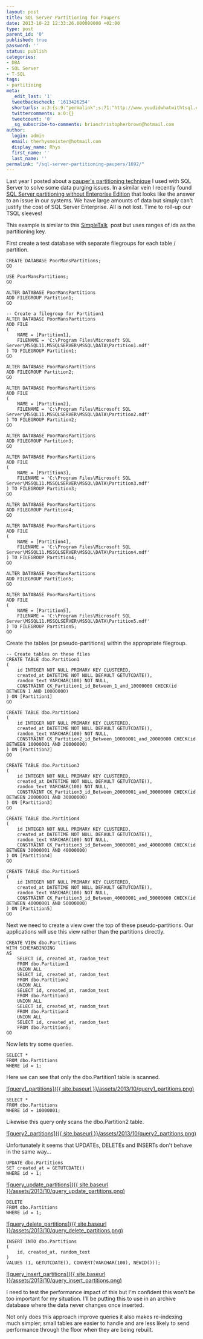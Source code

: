 ```yaml
---
layout: post
title: SQL Server Partitioning for Paupers
date: 2013-10-22 12:33:26.000000000 +02:00
type: post
parent_id: '0'
published: true
password: ''
status: publish
categories:
- DBA
- SQL Server
- T-SQL
tags:
- partitioing
meta:
  _edit_last: '1'
  tweetbackscheck: '1613426254'
  shorturls: a:3:{s:9:"permalink";s:71:"http://www.youdidwhatwithtsql.com/sql-server-partitioning-paupers/1692/";s:7:"tinyurl";s:26:"http://tinyurl.com/ovo2x8b";s:4:"isgd";s:19:"http://is.gd/UQTQyQ";}
  twittercomments: a:0:{}
  tweetcount: '0'
  _sg_subscribe-to-comments: brianchristopherbrown@hotmail.com
author:
  login: admin
  email: therhysmeister@hotmail.com
  display_name: Rhys
  first_name: ''
  last_name: ''
permalink: "/sql-server-partitioning-paupers/1692/"
---
```

Last year I posted about a [pauper's partitioning technique](http://www.youdidwhatwithtsql.com/purging-data-partitioning-for-paupers/1448/ "SQL Server Partitioning") I used with SQL Server to solve some data purging issues. In a similar vein I recently found [SQL Server partitioning without Enterprise Edition](https://www.simple-talk.com/sql/sql-tools/sql-server-partitioning-without-enterprise-edition/ "SQL Server Partitioning without Enterprise Edition")&nbsp;that looks like the answer to an issue in our systems. We have large amounts of data but simply can't justify the cost of SQL Server Enterprise. All is not lost. Time to roll-up our TSQL sleeves!

This example is similar to this&nbsp;[SimpleTalk](https://www.simple-talk.com/ "SQL Server Site SimpleTalk")&nbsp; post but uses ranges of ids as the partitioning key.

First create a test database with separate filegroups for each table / partition.

```
CREATE DATABASE PoorMansPartitions;
GO

USE PoorMansPartitions;
GO

ALTER DATABASE PoorMansPartitions
ADD FILEGROUP Partition1;
GO

-- Create a filegroup for Partition1
ALTER DATABASE PoorMansPartitions
ADD FILE
(
	NAME = [Partition1],
	FILENAME = 'C:\Program Files\Microsoft SQL Server\MSSQL11.MSSQLSERVER\MSSQL\DATA\Partition1.mdf'
) TO FILEGROUP Partition1;
GO

ALTER DATABASE PoorMansPartitions
ADD FILEGROUP Partition2;
GO

ALTER DATABASE PoorMansPartitions
ADD FILE
(
	NAME = [Partition2],
	FILENAME = 'C:\Program Files\Microsoft SQL Server\MSSQL11.MSSQLSERVER\MSSQL\DATA\Partition2.mdf'
) TO FILEGROUP Partition2;
GO

ALTER DATABASE PoorMansPartitions
ADD FILEGROUP Partition3;
GO

ALTER DATABASE PoorMansPartitions
ADD FILE
(
	NAME = [Partition3],
	FILENAME = 'C:\Program Files\Microsoft SQL Server\MSSQL11.MSSQLSERVER\MSSQL\DATA\Partition3.mdf'
) TO FILEGROUP Partition3;
GO

ALTER DATABASE PoorMansPartitions
ADD FILEGROUP Partition4;
GO

ALTER DATABASE PoorMansPartitions
ADD FILE
(
	NAME = [Partition4],
	FILENAME = 'C:\Program Files\Microsoft SQL Server\MSSQL11.MSSQLSERVER\MSSQL\DATA\Partition4.mdf'
) TO FILEGROUP Partition4;
GO

ALTER DATABASE PoorMansPartitions
ADD FILEGROUP Partition5;
GO

ALTER DATABASE PoorMansPartitions
ADD FILE
(
	NAME = [Partition5],
	FILENAME = 'C:\Program Files\Microsoft SQL Server\MSSQL11.MSSQLSERVER\MSSQL\DATA\Partition5.mdf'
) TO FILEGROUP Partition5;
GO
```

Create the tables (or pseudo-partitions) within the appropriate filegroup.

```
-- Create tables on these files
CREATE TABLE dbo.Partition1
(
	id INTEGER NOT NULL PRIMARY KEY CLUSTERED,
	created_at DATETIME NOT NULL DEFAULT GETUTCDATE(),
	random_text VARCHAR(100) NOT NULL,
	CONSTRAINT CK_Partition1_id_Between_1_and_10000000 CHECK(id BETWEEN 1 AND 10000000)
) ON [Partition1]
GO

CREATE TABLE dbo.Partition2
(
	id INTEGER NOT NULL PRIMARY KEY CLUSTERED,
	created_at DATETIME NOT NULL DEFAULT GETUTCDATE(),
	random_text VARCHAR(100) NOT NULL,
	CONSTRAINT CK_Partition2_id_Between_10000001_and_20000000 CHECK(id BETWEEN 10000001 AND 20000000)
) ON [Partition2]
GO

CREATE TABLE dbo.Partition3
(
	id INTEGER NOT NULL PRIMARY KEY CLUSTERED,
	created_at DATETIME NOT NULL DEFAULT GETUTCDATE(),
	random_text VARCHAR(100) NOT NULL,
	CONSTRAINT CK_Partition3_id_Between_20000001_and_30000000 CHECK(id BETWEEN 20000001 AND 30000000)
) ON [Partition3]
GO

CREATE TABLE dbo.Partition4
(
	id INTEGER NOT NULL PRIMARY KEY CLUSTERED,
	created_at DATETIME NOT NULL DEFAULT GETUTCDATE(),
	random_text VARCHAR(100) NOT NULL,
	CONSTRAINT CK_Partition3_id_Between_30000001_and_40000000 CHECK(id BETWEEN 30000001 AND 40000000)
) ON [Partition4]
GO

CREATE TABLE dbo.Partition5
(
	id INTEGER NOT NULL PRIMARY KEY CLUSTERED,
	created_at DATETIME NOT NULL DEFAULT GETUTCDATE(),
	random_text VARCHAR(100) NOT NULL,
	CONSTRAINT CK_Partition3_id_Between_40000001_and_50000000 CHECK(id BETWEEN 40000001 AND 50000000)
) ON [Partition5]
GO
```

Next we need to create a view over the top of these pseudo-partitions. Our applications will use this view rather than the partitions directly.

```
CREATE VIEW dbo.Partitions
WITH SCHEMABINDING
AS
	SELECT id, created_at, random_text
	FROM dbo.Partition1
	UNION ALL
	SELECT id, created_at, random_text
	FROM dbo.Partition2
	UNION ALL
	SELECT id, created_at, random_text
	FROM dbo.Partition3
	UNION ALL
	SELECT id, created_at, random_text
	FROM dbo.Partition4
	UNION ALL
	SELECT id, created_at, random_text
	FROM dbo.Partition5;
GO
```

Now lets try some queries.

```
SELECT *
FROM dbo.Partitions
WHERE id = 1;
```

Here we can see that only the dbo.Partition1 table is scanned.

[![query1_partitions]({{ site.baseurl }}/assets/2013/10/query1_partitions.png)](http://www.youdidwhatwithtsql.com/wp-content/uploads/2013/10/query1_partitions.png)

```
SELECT *
FROM dbo.Partitions
WHERE id = 10000001;
```

Likewise this query only scans the dbo.Partition2 table.

[![query2_partitions]({{ site.baseurl }}/assets/2013/10/query2_partitions.png)](http://www.youdidwhatwithtsql.com/wp-content/uploads/2013/10/query2_partitions.png)

Unfortunately it seems that UPDATEs, DELETEs and INSERTs don't behave in the same way...

```
UPDATE dbo.Partitions
SET created_at = GETUTCDATE()
WHERE id = 1;
```

[![query_update_partitions]({{ site.baseurl }}/assets/2013/10/query_update_partitions.png)](http://www.youdidwhatwithtsql.com/wp-content/uploads/2013/10/query_update_partitions.png)

```
DELETE
FROM dbo.Partitions
WHERE id = 1;
```

[![query_delete_partitions]({{ site.baseurl }}/assets/2013/10/query_delete_partitions.png)](http://www.youdidwhatwithtsql.com/wp-content/uploads/2013/10/query_delete_partitions.png)

```
INSERT INTO dbo.Partitions
(
	id, created_at, random_text
)
VALUES (1, GETUTCDATE(), CONVERT(VARCHAR(100), NEWID()));
```

[![query_insert_partitions]({{ site.baseurl }}/assets/2013/10/query_insert_partitions.png)](http://www.youdidwhatwithtsql.com/wp-content/uploads/2013/10/query_insert_partitions.png)

I need to test the performance impact of this but I'm confident this won't be too important for my situation. I'll be putting this to use in an archive database where the data never changes once inserted.

Not only does this approach improve queries it also makes re-indexing much simpler; small tables are easier to handle and are less likely to send performance through the floor when they are being rebuilt.


